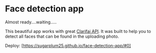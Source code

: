 # Face detection app
Almost ready....waiting.....

This beautiful app works with great [Clarifai API](https://www.clarifai.com/models/face-detection "link to the api docs").
It was built to help you to detect all faces that can be found in the uploading photo. 

Deploy: [https://sugarplum25.github.io/face-detection-app/#0]


